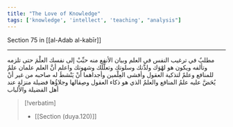```yaml
---
title: "The Love of Knowledge"
tags: ['knowledge', 'intellect', 'teaching', "analysis"]
---
```


 Section 75 in [[al-Adab al-kabīr]]

---
مطلبٌ في ترغيب النفس في العلم وبيان الأنفع منه حبِّبْ إلى نفسك العلْمَ حتى تلزمه وتألفه ويكون هو لهْوَك ولذَّتك وسلوتك وتعلُّلَك وشهوتك  واعلم أنَّ العلم علمان علمٌ للمنافع وعلمٌ لتذكية العقول  وأفشى العِلْمين وأجداهما أنْ يَنْشطَ له صاحبه من غير أنْ يُحَضَّ عليه علمُ المنافع والعلمُ الذي هو ذكاء العقول وصِقالها وجلاؤُها فضيلة منزلةٍ عند أهل الفضيلة والألباب

> [!verbatim]
> - [[Section (duya.120)]]
